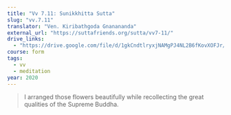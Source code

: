 ```yaml
---
title: "Vv 7.11: Sunikkhitta Sutta"
slug: "vv.7.11"
translator: "Ven. Kiribathgoda Gnanananda"
external_url: "https://suttafriends.org/sutta/vv7-11/"
drive_links:
  - "https://drive.google.com/file/d/1gkCndtlryxjNAMgPJ4NL2B6fKovXOFJr/view?usp=drivesdk"
course: form
tags:
  - vv
  - meditation
year: 2020
---
```


> I arranged those flowers beautifully while recollecting the great qualities of the Supreme Buddha.

